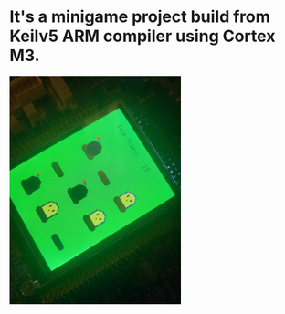 # It's a minigame project build from Keilv5 ARM compiler using Cortex M3.
<img src="https://github.com/ilexpwh/ARM-Cortex-M3-minigame/blob/master/1.jpg" width="300">

